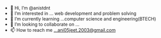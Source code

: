 - 👋 Hi, I’m @anistdnt
- 👀 I’m interested in ... web development and problem solving
- 🌱 I’m currently learning ...computer science and engineering(BTECH)
- 💞️ I’m looking to collaborate on ...
- 📫 How to reach me ...ani05jeet.2003@gmail.com

<!---
anistdnt/anistdnt is a ✨ special ✨ repository because its `README.md` (this file) appears on your GitHub profile.
You can click the Preview link to take a look at your changes.
--->
